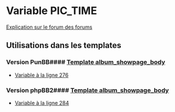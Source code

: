 # Variable PIC_TIME
[Explication sur le forum des forums](http://forum.forumactif.com/t294113-listing-des-variables#PIC_TIME)
## Utilisations dans les templates
### Version PunBB#### [Template album_showpage_body](punbb/album_showpage_body.md)
* [Variable à la ligne 276](../punbb/album_showpage_body.tpl#L276)
### Version phpBB2#### [Template album_showpage_body](subsilver/album_showpage_body.md)
* [Variable à la ligne 284](../subsilver/album_showpage_body.tpl#L284)
